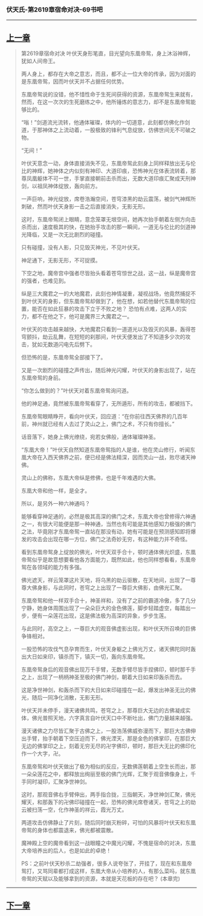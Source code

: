 ### 伏天氏-第2619章宿命对决-69书吧

--------
[上一章](./4d30b8041a6be6212f5c3592d8d6112e.md)
--------


>
>
>
>第2619章宿命对决
>叶伏天身形笔直，目光望向东凰帝鸳，身上沐浴神辉，犹如人间帝王。
>
>两人身上，都存在大帝之意志，而且，都不止一位大帝的传承，因为对面的是东凰帝鸳，因而叶伏天并不占据任何优势。
>
>东凰帝鸳说的没错，他不惜性命于生死间获得的资源，东凰帝鸳生来就有，然而，在这一次次的生死磨练之中，他所锤炼的意志力，却不是东凰帝鸳能够比的。
>
>“嗡！”剑道流光流转，他通体璀璨，体内的一切道意，此刻都仿佛化作剑道，于那神体之上流动着，一股极致的锋利气息绽放，仿佛世间无不可破之物。
>
>“无间！”
>
>叶伏天意念一动，身体直接消失不见，东凰帝鸳此刻身上同样释放出无与伦比的神辉，她神体之内似刻有神印、大道印痕，恐怖神光在体表流转着，那尊凤凰躯体不可一世，手掌直接朝前击杀而出，无数大道印痕汇聚成天刑神剑，以祖凤神体绽放，轰向前方。
>
>一声巨响，神光绽放，席卷浩瀚空间，苍穹漆黑的劫云震荡，被剑气神辉所刺破，然而叶伏天身影一击之后直接消失，无影无形。
>
>这时，东凰帝鸳闭上眼睛，意念笼罩无垠空间，她再次抬手朝着左侧方向击杀而出，速度极其的快，在她抬手攻击的那一瞬间，一道无与伦比的剑道神光降临，又是一次无比剧烈的碰撞。
>
>只有碰撞，没有人影，只见毁灭神光，不见叶伏天。
>
>神足通下，无影无形，不可捉摸。
>
>下空之地，魔帝宫中强者尽皆抬头看着苍穹惊世之战，这一战，纵是魔帝宫的强者，也难见到。
>
>纵是三大魔君之一的大地魔君，此刻也神情凝重，凝视战场，他竟然捕捉不到叶伏天的身影，但东凰帝鸳却做到了，他在想，如若他替代东凰帝鸳的位置，能否在如此狂暴的攻击下立于不败之地？
>恐怕有点难，这两人的实力，都不在他之下，他可是魔界三大魔君之一。
>
>叶伏天的攻击越来越快，大地魔君只看到一道道光以及毁灭的风暴，轰得苍穹颤抖，劫云乱舞，在短短的刹那间，叶伏天便发出了不知道多少次的攻击，犹如无数道闪电先后劈下。
>
>但恐怖的是，东凰帝鸳全部接下了。
>
>又是一次剧烈的碰撞之声传出，随后神光闪耀，叶伏天的身影出现了，站在东凰帝鸳的身前。
>
>“你怎么做到的？”叶伏天对着东凰帝鸳询问道。
>
>他的神足通，竟然被东凰帝鸳看穿了，无所遁形，所有的攻击，都被挡下。
>
>东凰帝鸳眼睛睁开，看向叶伏天，回应道：“在你前往西天佛界的几百年前，神州就已经有人去过了灵山之上，佛门之术，不只有你擅长。”
>
>话音落下，她身上佛光缭绕，宛若女佛般，通体璀璨神圣。
>
>“东凰大帝！”叶伏天自然知道东凰帝鸳指的人是谁，他在灵山修行，听闻东凰大帝在入西天佛界之前，便已经是佛法精深，因而灵山一战，败尽诸天神佛。
>
>灵山上的佛称，东凰大帝纵是修佛，也是千年难遇的大佛。
>
>东凰大帝和他一样，是全才。
>
>所以，是另外一种六神通吗？
>
>能够看穿神足通的，必然是极其高深的佛门之术，东凰大帝也曾修得六神通之一，有很大可能便是那一种神通，当然也有可能是其他感知力极强的佛门之法，毕竟刚才东凰帝鸳一直站在那没有动，她有可能是在预测感知即将爆发的攻击会出现在哪一方位，佛门之法奇妙无穷，有这种能力并不奇怪。
>
>看到东凰帝鸳身上绽放的佛光，叶伏天双手合十，顿时通体佛光炽盛，东凰帝鸳似乎是故意想要看他各方面能力，既然如此，他也同样想看看，东凰帝鸳在各领域的能力有多强。
>
>佛光遮天，祥云笼罩这片天地，将乌黑的劫云驱散，在天地间，出现了一尊尊大佛身影，与此同时，苍穹之上出现了一尊巨大佛影，由佛光汇聚。
>
>东凰帝鸳和他一样双手合十，神圣祥和，没有了之前的霸道冷傲，多了几分宁静，她身体周围出现了一朵朵巨大的金色佛莲，脚步轻踏虚空，每踏出一步，便有一朵莲花出现，这是佛法极为高深的异象，步步生莲。
>
>与此同时，高空之上，一尊巨大的观音佛虚影出现，和叶伏天所召唤的巨佛争锋相对。
>
>一股恐怖的攻伐气息孕育而生，叶伏天身躯之上佛光万丈，诸天佛陀同时轰出大日如来印，镇杀而下，镇灭一切，轰向东凰帝鸳。
>
>东凰帝鸳身后的观音佛出现万千手臂，无数手臂尽皆手捏佛印，顿时那千手之上，出现了一柄柄神圣至极的佛门神剑，朝着大日如来印轰杀而去。
>
>这是净世神剑，和轰杀而下的大日如来印碰撞在一起，爆发出神圣无比的佛光，随后一同净化消散，无影无形。
>
>叶伏天并未停手，漫天诸佛共鸣，苍穹之上，那尊巨大无边的古佛凝成实体，佛光普照天地，六字真言自叶伏天口中不断吐出，佛门力量越来越强。
>
>漫天诸佛之力尽皆汇聚于古佛之上，一股浩荡佛威弥漫而下，那巨大古佛伸出手臂，抬手朝着下空压迫而下，佛光湮天，那是金色的佛掌印，在那巨大无边的佛掌印之上，刻着无穷无尽的卍字佛印，顿时，那巨大无比的佛印化作一个大字，卍。
>
>东凰帝鸳和叶伏天做出了极为相似的反应，无数佛莲朝着上空生长而出，那一朵朵莲花之中，都释放出绚丽至极的佛门光辉，汇聚于观音佛像身上，千手同时凝印，汇聚净世神剑。
>
>这时，那观音佛右手臂伸出，两手指合拢，三指朝天，净世神剑汇聚，佛光耀天，和那轰下的卍佛印碰撞在一起，恐怖的佛光席卷诸天，苍穹之上的劫云被扫荡一空，化作神圣的祥云，霞光万丈。
>
>两道攻击仿佛静止了片刻，随后同时崩灭粉碎，可怕的风暴将叶伏天和东凰帝鸳的身体也都震退来，佛光都被震散。
>
>魔神殿上空的魔帝看到这一战眼瞳之中魔光闪耀，不愧是宿命的对决，东凰大帝培养出的后人，也是如此的卓绝！
>
>PS：之前叶伏天秒杀二劫强者，很多人说夸张了，开挂了，现在和东凰帝鸳打，又骂同辈都打成这样，东凰大帝从小培养的人，有那么菜吗，就东凰帝鸳的天赋以及能够拿到的资源，本就是天花板的存在吧？
>(本章完)
>
>

--------
[下一章](./e68126f01040b43ac0bcb49528a135c4.md)
--------
